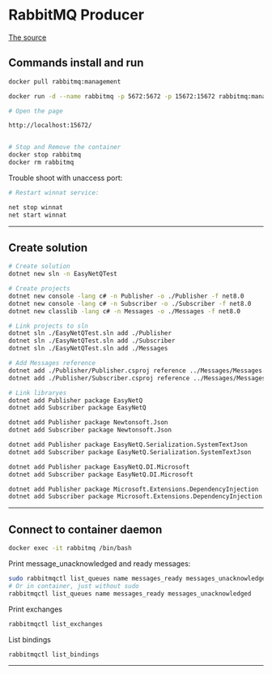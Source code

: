 # RabbitMQ Producer

[The source](https://www.rabbitmq.com/tutorials/tutorial-one-dotnet)

## Commands install and run

```sh
docker pull rabbitmq:management

docker run -d --name rabbitmq -p 5672:5672 -p 15672:15672 rabbitmq:management

# Open the page

http://localhost:15672/


# Stop and Remove the container
docker stop rabbitmq
docker rm rabbitmq
```

Trouble shoot with unaccess port:

```sh
# Restart winnat service:

net stop winnat
net start winnat

```

---

## Create solution

```sh
# Create solution
dotnet new sln -n EasyNetQTest

# Create projects
dotnet new console -lang c# -n Publisher -o ./Publisher -f net8.0
dotnet new console -lang c# -n Subscriber -o ./Subscriber -f net8.0
dotnet new classlib -lang c# -n Messages -o ./Messages -f net8.0

# Link projects to sln
dotnet sln ./EasyNetQTest.sln add ./Publisher
dotnet sln ./EasyNetQTest.sln add ./Subscriber
dotnet sln ./EasyNetQTest.sln add ./Messages

# Add Messages reference
dotnet add ./Publisher/Publisher.csproj reference ../Messages/Messages.csproj
dotnet add ./Publisher/Subscriber.csproj reference ../Messages/Messages.csproj

# Link libraryes
dotnet add Publisher package EasyNetQ
dotnet add Subscriber package EasyNetQ

dotnet add Publisher package Newtonsoft.Json
dotnet add Subscriber package Newtonsoft.Json

dotnet add Publisher package EasyNetQ.Serialization.SystemTextJson
dotnet add Subscriber package EasyNetQ.Serialization.SystemTextJson

dotnet add Publisher package EasyNetQ.DI.Microsoft
dotnet add Subscriber package EasyNetQ.DI.Microsoft

dotnet add Publisher package Microsoft.Extensions.DependencyInjection
dotnet add Subscriber package Microsoft.Extensions.DependencyInjection
```

---

## Connect to container daemon

```sh
docker exec -it rabbitmq /bin/bash
```

Print message_unacknowledged and ready messages:

```sh
sudo rabbitmqctl list_queues name messages_ready messages_unacknowledged
# Or in container, just without sudo
rabbitmqctl list_queues name messages_ready messages_unacknowledged
```

Print exchanges

```sh
rabbitmqctl list_exchanges
```

List bindings

```sh
rabbitmqctl list_bindings
```

---
